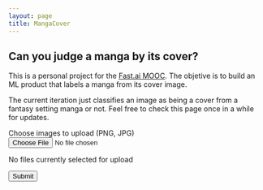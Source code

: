 ```yaml
---
layout: page
title: MangaCover
---
```


## Can you judge a manga by its cover?

This is a personal project for the [Fast.ai MOOC](https://course.fast.ai). The objetive
is to build an ML product that labels a manga from its cover image.

The current iteration just classifies an image as being a cover from a fantasy setting
manga or not. Feel free to check this page once in a while for updates.

<form id="cover-form" method="post" enctype="multipart/form-data">
    <div>
        <label for="cover-upload">Choose images to upload (PNG, JPG)</label>
        <input type="file" id="cover-upload" name="file" accept="image/*">
    </div>
   <div class="preview">
        <p>No files currently selected for upload</p>
    </div>
    <div>
        <button>Submit</button>
    </div>
</form>
<div class="result"></div>
<script type="text/javascript" src="assets/js/main.js"></script>